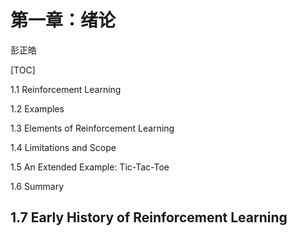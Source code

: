 # 第一章：绪论

彭正皓

[TOC]

1.1 Reinforcement Learning

1.2 Examples

1.3 Elements of Reinforcement Learning

1.4 Limitations and Scope

1.5 An Extended Example: Tic-Tac-Toe

1.6 Summary

## 1.7 Early History of Reinforcement Learning

